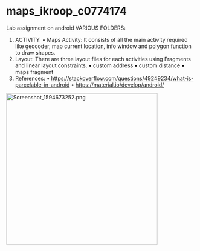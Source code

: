 # maps_ikroop_c0774174
Lab assignment on android
VARIOUS FOLDERS:
1)	ACTIVITY: 
•	Maps Activity: It consists of all the main activity required like geocoder, map current location, info window and polygon function to draw shapes.
2)	Layout: There are three layout files for each activities using Fragments and linear layout constraints.
•	custom address
•	custom distance
• maps fragment
3)	References: 
•	https://stackoverflow.com/questions/49249234/what-is-parcelable-in-android
•	https://material.io/develop/android/
<img src="https://s7.gifyu.com/images/Screenshot_1594673252.png" alt="Screenshot_1594673252.png" alt ="current location" height="400" width="400" border="0">
